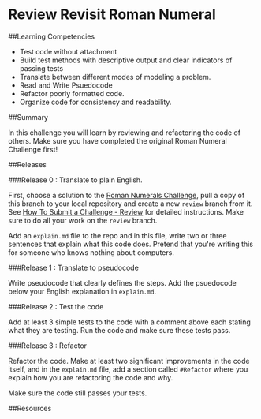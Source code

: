 # Review Revisit Roman Numeral 
 
##Learning Competencies 

* Test code without attachment
* Build test methods with descriptive output and clear indicators of passing tests
* Translate between different modes of modeling a problem.
* Read and Write Psuedocode
* Refactor poorly formatted code.
* Organize code for consistency and readability.

##Summary 

In this challenge you will learn by reviewing and refactoring the code of others. Make sure you have completed the original Roman Numeral Challenge first!

##Releases

###Release 0 : Translate to plain English.

First, choose a solution to the  [Roman Numerals Challenge](../../../roman-numerals-challenge), pull a copy of this branch to your local repository and create a new `review` branch from it. See [How To Submit a Challenge - Review](../../../phase-1-guide/blob/master/resources/how-to-submit.md) for detailed instructions. Make sure to do all your work on the `review` branch.

Add an `explain.md` file to the repo and in this file, write two or three sentences that explain what this code does. Pretend that you're writing this for someone who knows nothing about computers. 

###Release 1 : Translate to pseudocode

Write pseudocode that clearly defines the steps.  Add the psuedocode below your English explanation in `explain.md`.

###Release 2 : Test the code

Add at least 3 simple tests to the code with a comment above each stating what they are testing. Run the code and make sure these tests pass.

###Release 3 : Refactor

Refactor the code. Make at least two significant improvements in the code itself, and in the `explain.md` file, add a section called `#Refactor` where you explain how you are refactoring the code and why.

Make sure the code still passes your tests. 

<!-- 
##Optimize Your Learning 
 -->
##Resources
